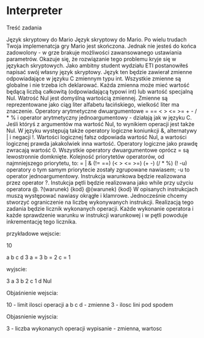 # Interpreter
Treść zadania

Język skryptowy do Mario
Język skryptowy do Mario. Po wielu trudach Twoja implemenatcja gry Mario jest skończona. Jednak nie jesteś do końca zadowolony - w grze brakuje możliwości zawansowanego ustawiania parametrów. Okazuje się, że rozwiązanie tego problemu kryje się w językach skryptowych.
Jako ambitny student wydziału ETI postanowiłeś napisać swój własny język skryptowy.
Język ten będzie zawierał zmienne odpowiadające w języku C zmiennym typu int. Wszystkie zmienne są globalne i nie trzeba ich deklarować. Każda zmienna może mieć wartość będącą liczbą całkowitą (odpowiadającą typowi int) lub wartość specjalną Nul. Watrość Nul jest domyślną wartością zmiennej. Zmienne są reprezentowane jako ciąg liter alfabetu łacińskiego, wielkość liter ma znaczenie.
Operatory arytmetyczne dwuargumentowe = == < > <= >= + - / * % i operator arytmetyczny jednoargumentowy - działają jak w języku C. Jeśli któryś z argumentów ma wartość Nul, to wynikiem operacji jest także Nul. W języku występują także operatory logiczne koniunkcji &, alternatywy | i negacji !. Wartości logicznej fałsz odpowiada wartość Nul, a wartości logicznej prawda jakakolwiek inna wartość. Operatory logiczne jako prawdę zwracają wartość 0.
Wszystkie operatory dwuargumentowe oprócz = są lewostronnie domknięte. Kolejność priorytetów operatorów, od najmniejszego priorytetu, to: 
= | & (!= ==) (< > <= >=) (+ -) (/ * %) (! -u)
operatory o tym samym priorytecie zostały zgrupowane nawiasem; -u to operator jednoargumentowy.
Instrukcja warunkowa będzie realizowana przez operator ?. Instukcja pętli będzie realizowana jako while przy użyciu operatora @.
?(warunek) {kod}
@(warunek) {kod}
W opisanych instrukcjach muszą występować nawiasy okrągłe i klamrowe.
Jednocześnie chcemy stworzyć ograniczenie na liczbę wykonywanych instrukcji. Realizacją tego zadania będzie licznik wykonanych operacji. Każde wykonanie operatora i każde sprawdzenie warunku w instrukcji warunkowej i w pętli powoduje inkrementację tego licznika.

przykładowe wejscie:

10

a b c d 
3
a = 3
b = 2
c = 1


wyjscie:

3
a 3
b 2
c 1
d Nul

Objaśnienie wejscia:

10 - limit ilosci operacji
a b c d - zmienne
3 - ilosc lini pod spodem

Objasnienie wyjscia:

3 - liczba wykonanych operacji
wypisanie - zmienna, wartosc 
